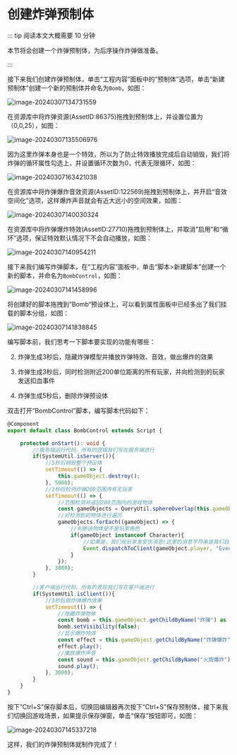 # 创建炸弹预制体

::: tip 阅读本文大概需要 10 分钟

本节将会创建一个炸弹预制体，为后序操作炸弹做准备。

:::

接下来我们创建炸弹预制体，单击“工程内容”面板中的“预制体”选项，单击“新建预制体”创建一个新的预制体并命名为`Bomb`，如图：

![image-20240307134731559](https://arkimg.ark.online/image-20240307134731559.webp)

在资源库中将炸弹资源(AssetID:86375)拖拽到预制体上，并设置位置为（0,0,25），如图：

![image-20240307135506976](https://arkimg.ark.online/image-20240307135506976.webp)

因为这里炸弹本身也是一个特效，所以为了防止特效播放完成后自动销毁，我们将炸弹的循环属性勾选上，并设置循环次数为0，代表无限循环，如图：

![image-20240307163421038](https://arkimg.ark.online/image-20240307163421038.webp)

在资源库中将炸弹爆炸音效资源(AssetID:122569)拖拽到预制体上，并开启“音效空间化”选项，这样爆炸声音就会有近大远小的空间效果，如图：

![image-20240307140030324](https://arkimg.ark.online/image-20240307140030324.webp)

在资源库中将炸弹爆炸特效(AssetID:27710)拖拽到预制体上，并取消“启用”和“循环”选项，保证特效默认情况下不会自动播放，如图：

![image-20240307140954211](https://arkimg.ark.online/image-20240307140954211.webp)

接下来我们编写炸弹脚本，在“工程内容”面板中，单击“脚本>新建脚本”创建一个新的脚本，并命名为`BombControl`，如图：

![image-20240307141458996](https://arkimg.ark.online/image-20240307141458996.webp)

将创建好的脚本拖拽到”Bomb“预设体上，可以看到属性面板中已经多出了我们挂载的脚本分组，如图：

![image-20240307141838845](https://arkimg.ark.online/image-20240307141838845.webp)

编写脚本前，我们思考一下脚本要实现的功能有哪些：

2. 炸弹生成3秒后，隐藏炸弹模型并播放炸弹特效、音效，做出爆炸的效果

3. 炸弹生成3秒后，同时检测附近200单位距离的所有玩家，并向检测到的玩家发送扣血事件

4. 炸弹生成5秒后，删除炸弹预设体

双击打开“BombControl”脚本，编写脚本代码如下：

```typescript
@Component
export default class BombControl extends Script {

    protected onStart(): void {
        //服务端运行代码，所有的逻辑我们写在服务端进行
        if(SystemUtil.isServer()){
            //5秒后销毁整个预设体
            setTimeout(() => {
                this.gameObject.destroy();
            }, 5000);
            //3秒后检测炸弹200范围内有无玩家
            setTimeout(() => {
                //范围检测并返回200范围内的游戏物体
                const gameObjects = QueryUtil.sphereOverlap(this.gameObject.worldTransform.position, 200);
                //对检测到的物体进行遍历
                gameObjects.forEach((gameObject) => {
                    //判断该物体是不是玩家角色
                    if(gameObject instanceof Character){
                        //如果是，我们给玩家发受伤消息(这里的消息字符串是我们自定义的)
                        Event.dispatchToClient(gameObject.player, "Event_HpChange");
                    }
                });
            }, 3000);
        }

        //客户端运行代码，所有的表现我们写在客户端进行
        if(SystemUtil.isClient()){
            //3秒后做炸弹爆炸效果
            setTimeout(() => {
                //隐藏炸弹物体
                const bomb = this.gameObject.getChildByName("炸弹") as GameObject;
                bomb.setVisibility(false);
                //显示爆炸特效
                const effect = this.gameObject.getChildByName("炸弹爆炸") as Effect;
                effect.play();
                //播放爆炸声音
                const sound = this.gameObject.getChildByName("火炮爆炸") as Sound;
                sound.play();
            }, 3000);
        }
    }
}
```

按下“Ctrl+S”保存脚本后，切换回编辑器再次按下“Ctrl+S”保存预制体，接下来我们切换回游戏场景，如果提示保存弹窗，单击“保存”按钮即可，如图：

![image-20240307145337218](https://arkimg.ark.online/image-20240307145337218.webp)

这样，我们的炸弹预制体就制作完成了！

